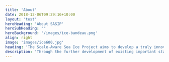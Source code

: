 ```yaml
---
title: 'About'
date: 2018-12-06T09:29:16+10:00
layout: 'test'
heroHeading: 'About SASIP'
heroSubHeading: ""
heroBackground: '/images/ice-bandeau.png'
align: right
image: 'images/ice600.jpg'
heading: 'The Scale-Aware Sea Ice Project aims to develop a truly innovative, scale-aware continuum sea ice model for climate research; one that faithfully represents sea ice dynamics and thermodynamics and that is physically sound, data-adaptive, highly parallelized and computationally efﬁcient. SASIP will use machine learning and data assimilation to exploit large datasets obtained from both simulations and remote sensing.'
description: 'Through the further development of existing important state-of-the-art simulators created by some of the investigators, SASIP will build a data-constrained sea ice model that is based on solid-like physics. This model will allow improved high resolution and large scale predictions of Arctic and Antarctic sea ice, and the propagation of sea ice related climate feedback. Employing hybrid data assimilation and machine learning approaches as a native part of the model architecture will allow for objective combinations of models and data. Ultimately, SASIP will give a better understanding of the impact of amplified warming in polar regions through the development of a model that reduces uncertainties related to global earth systems.'
---
```

